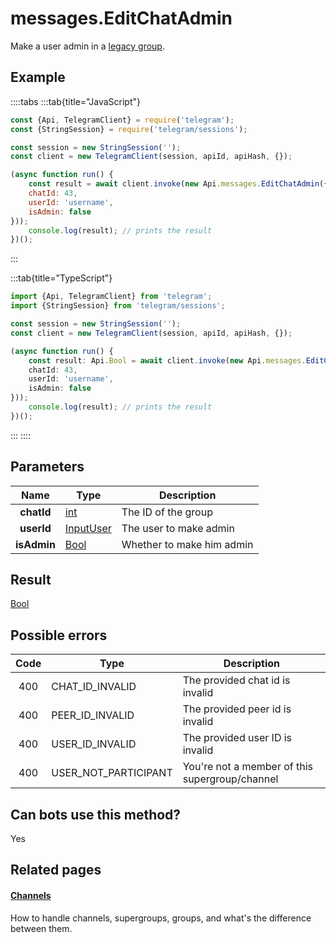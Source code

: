 # messages.EditChatAdmin

Make a user admin in a [legacy group](https://core.telegram.org/api/channel).



## Example

::::tabs
:::tab{title="JavaScript"}
```js
const {Api, TelegramClient} = require('telegram');
const {StringSession} = require('telegram/sessions');

const session = new StringSession('');
const client = new TelegramClient(session, apiId, apiHash, {});

(async function run() {
    const result = await client.invoke(new Api.messages.EditChatAdmin({
    chatId: 43,
    userId: 'username',
    isAdmin: false
}));
    console.log(result); // prints the result
})();
```
:::

:::tab{title="TypeScript"}
```ts
import {Api, TelegramClient} from 'telegram';
import {StringSession} from 'telegram/sessions';

const session = new StringSession('');
const client = new TelegramClient(session, apiId, apiHash, {});

(async function run() {
    const result: Api.Bool = await client.invoke(new Api.messages.EditChatAdmin({
    chatId: 43,
    userId: 'username',
    isAdmin: false
}));
    console.log(result); // prints the result
})();
```
:::
::::



## Parameters

| Name | Type | Description |
| :--: | ---- | ----------- |
| **chatId** | [int](https://core.telegram.org/type/int) | The ID of the group 
| **userId** | [InputUser](https://core.telegram.org/type/InputUser) | The user to make admin 
| **isAdmin** | [Bool](https://core.telegram.org/type/Bool) | Whether to make him admin 


## Result

[Bool](https://core.telegram.org/type/Bool)



## Possible errors

| Code | Type | Description |
| :--: | ---- | ----------- |
| 400 | CHAT\_ID\_INVALID | The provided chat id is invalid 
| 400 | PEER\_ID\_INVALID | The provided peer id is invalid 
| 400 | USER\_ID\_INVALID | The provided user ID is invalid 
| 400 | USER\_NOT\_PARTICIPANT | You're not a member of this supergroup/channel 


## Can bots use this method?

Yes

## Related pages

#### [Channels](https://core.telegram.org/api/channel)

How to handle channels, supergroups, groups, and what's the difference between them.





